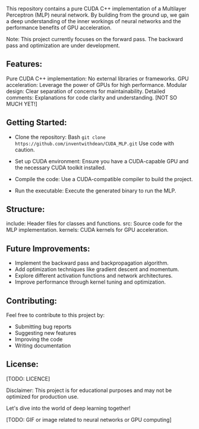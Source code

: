 This repository contains a pure CUDA C++ implementation of a Multilayer Perceptron (MLP) neural network. By building from the ground up, we gain a deep understanding of the inner workings of neural networks and the performance benefits of GPU acceleration.

Note: This project currently focuses on the forward pass. The backward pass and optimization are under development.

## Features:

Pure CUDA C++ implementation: No external libraries or frameworks.
GPU acceleration: Leverage the power of GPUs for high performance.
Modular design: Clear separation of concerns for maintainability.
Detailed comments: Explanations for code clarity and understanding. [NOT SO MUCH YET!]
## Getting Started:
* Clone the repository:
Bash
`git clone https://github.com/inventwithdean/CUDA_MLP.git`
Use code with caution.

* Set up CUDA environment: Ensure you have a CUDA-capable GPU and the necessary CUDA toolkit installed.
* Compile the code: Use a CUDA-compatible compiler to build the project.
* Run the executable: Execute the generated binary to run the MLP.
## Structure:

include: Header files for classes and functions.
src: Source code for the MLP implementation.
kernels: CUDA kernels for GPU acceleration.
## Future Improvements:

* Implement the backward pass and backpropagation algorithm.
* Add optimization techniques like gradient descent and momentum.
* Explore different activation functions and network architectures.
* Improve performance through kernel tuning and optimization.
## Contributing:

Feel free to contribute to this project by:

* Submitting bug reports
* Suggesting new features
* Improving the code
* Writing documentation
## License:
[TODO: LICENCE]

Disclaimer: This project is for educational purposes and may not be optimized for production use.

Let's dive into the world of deep learning together!

[TODO: GIF or image related to neural networks or GPU computing]
